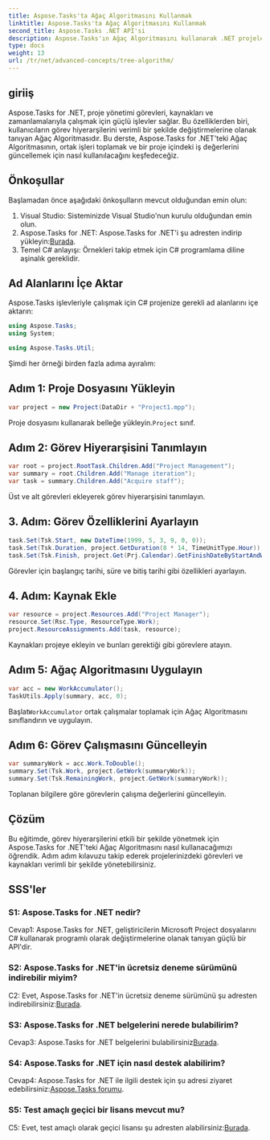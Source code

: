 ```yaml
---
title: Aspose.Tasks'ta Ağaç Algoritmasını Kullanmak
linktitle: Aspose.Tasks'ta Ağaç Algoritmasını Kullanmak
second_title: Aspose.Tasks .NET API'si
description: Aspose.Tasks'ın Ağaç Algoritmasını kullanarak .NET projelerinizde görev hiyerarşilerini etkili bir şekilde nasıl yönetebileceğinizi öğrenin.
type: docs
weight: 13
url: /tr/net/advanced-concepts/tree-algorithm/
---
```

## giriiş

Aspose.Tasks for .NET, proje yönetimi görevleri, kaynakları ve zamanlamalarıyla çalışmak için güçlü işlevler sağlar. Bu özelliklerden biri, kullanıcıların görev hiyerarşilerini verimli bir şekilde değiştirmelerine olanak tanıyan Ağaç Algoritmasıdır. Bu derste, Aspose.Tasks for .NET'teki Ağaç Algoritmasının, ortak işleri toplamak ve bir proje içindeki iş değerlerini güncellemek için nasıl kullanılacağını keşfedeceğiz.

## Önkoşullar

Başlamadan önce aşağıdaki önkoşulların mevcut olduğundan emin olun:

1. Visual Studio: Sisteminizde Visual Studio'nun kurulu olduğundan emin olun.
2.  Aspose.Tasks for .NET: Aspose.Tasks for .NET'i şu adresten indirip yükleyin:[Burada](https://releases.aspose.com/tasks/net/).
3. Temel C# anlayışı: Örnekleri takip etmek için C# programlama diline aşinalık gereklidir.

## Ad Alanlarını İçe Aktar

Aspose.Tasks işlevleriyle çalışmak için C# projenize gerekli ad alanlarını içe aktarın:

```csharp
using Aspose.Tasks;
using System;

using Aspose.Tasks.Util;

```

Şimdi her örneği birden fazla adıma ayıralım:

## Adım 1: Proje Dosyasını Yükleyin

```csharp
var project = new Project(DataDir + "Project1.mpp");
```

 Proje dosyasını kullanarak belleğe yükleyin.`Project` sınıf.

## Adım 2: Görev Hiyerarşisini Tanımlayın

```csharp
var root = project.RootTask.Children.Add("Project Management");
var summary = root.Children.Add("Manage iteration");
var task = summary.Children.Add("Acquire staff");
```

Üst ve alt görevleri ekleyerek görev hiyerarşisini tanımlayın.

## 3. Adım: Görev Özelliklerini Ayarlayın

```csharp
task.Set(Tsk.Start, new DateTime(1999, 5, 3, 9, 0, 0));
task.Set(Tsk.Duration, project.GetDuration(8 * 14, TimeUnitType.Hour));
task.Set(Tsk.Finish, project.Get(Prj.Calendar).GetFinishDateByStartAndWork(task.Get(Tsk.Start), task.Get(Tsk.Duration)));
```

Görevler için başlangıç tarihi, süre ve bitiş tarihi gibi özellikleri ayarlayın.

## 4. Adım: Kaynak Ekle

```csharp
var resource = project.Resources.Add("Project Manager");
resource.Set(Rsc.Type, ResourceType.Work);
project.ResourceAssignments.Add(task, resource);
```

Kaynakları projeye ekleyin ve bunları gerektiği gibi görevlere atayın.

## Adım 5: Ağaç Algoritmasını Uygulayın

```csharp
var acc = new WorkAccumulator();
TaskUtils.Apply(summary, acc, 0);
```

 Başlat`WorkAccumulator` ortak çalışmalar toplamak için Ağaç Algoritmasını sınıflandırın ve uygulayın.

## Adım 6: Görev Çalışmasını Güncelleyin

```csharp
var summaryWork = acc.Work.ToDouble();
summary.Set(Tsk.Work, project.GetWork(summaryWork));
summary.Set(Tsk.RemainingWork, project.GetWork(summaryWork));
```

Toplanan bilgilere göre görevlerin çalışma değerlerini güncelleyin.

## Çözüm

Bu eğitimde, görev hiyerarşilerini etkili bir şekilde yönetmek için Aspose.Tasks for .NET'teki Ağaç Algoritmasını nasıl kullanacağımızı öğrendik. Adım adım kılavuzu takip ederek projelerinizdeki görevleri ve kaynakları verimli bir şekilde yönetebilirsiniz.

## SSS'ler

### S1: Aspose.Tasks for .NET nedir?

Cevap1: Aspose.Tasks for .NET, geliştiricilerin Microsoft Project dosyalarını C# kullanarak programlı olarak değiştirmelerine olanak tanıyan güçlü bir API'dir.

### S2: Aspose.Tasks for .NET'in ücretsiz deneme sürümünü indirebilir miyim?

 C2: Evet, Aspose.Tasks for .NET'in ücretsiz deneme sürümünü şu adresten indirebilirsiniz:[Burada](https://releases.aspose.com/).

### S3: Aspose.Tasks for .NET belgelerini nerede bulabilirim?

 Cevap3: Aspose.Tasks for .NET belgelerini bulabilirsiniz[Burada](https://reference.aspose.com/tasks/net/).

### S4: Aspose.Tasks for .NET için nasıl destek alabilirim?

 Cevap4: Aspose.Tasks for .NET ile ilgili destek için şu adresi ziyaret edebilirsiniz:[Aspose.Tasks forumu](https://forum.aspose.com/c/tasks/15).

### S5: Test amaçlı geçici bir lisans mevcut mu?

 C5: Evet, test amaçlı olarak geçici lisansı şu adresten alabilirsiniz:[Burada](https://purchase.aspose.com/temporary-license/).
